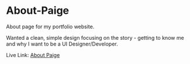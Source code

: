 # About-Paige
About page for my portfolio website.

Wanted a clean, simple design focusing on the story - getting to know me and why I want to be a UI Designer/Developer.

Live Link: <a href="http://scm.ulster.ac.uk/~B00664007/about/paige.html">About Paige</a>
